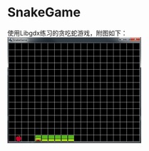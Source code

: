 # SnakeGame
使用Libgdx练习的贪吃蛇游戏，附图如下：
![](https://github.com/Strong-it/SnakeGame/blob/master/core/assets/tan.PNG)
